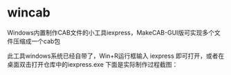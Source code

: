 # wincab
Windows内置制作CAB文件的小工具iexpress，MakeCAB-GUI版可实现多个文件压缩成一个cab包

此工具windows系统已经自带了，Win+R运行框输入 iexpress 即可打开，或者在桌面双击打开仓库中的iexpress.exe
下面是实际制作过程截图：
